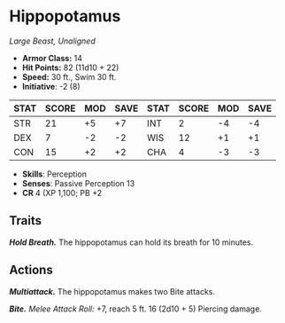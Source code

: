 # Hippopotamus

*Large Beast, Unaligned*

- **Armor Class:** 14
- **Hit Points:** 82 (11d10 + 22)
- **Speed:** 30 ft., Swim 30 ft.
- **Initiative**: -2 (8)

|STAT|SCORE|MOD|SAVE|STAT|SCORE|MOD|SAVE|
| --- | --- | --- | ---- |---| --- | --- | ---- |
| STR | 21 | +5 | +7 | INT | 2 | -4 | -4 |
| DEX | 7 | -2 | -2 | WIS | 12 | +1 | +1 |
| CON | 15 | +2 | +2 | CHA | 4 | -3 | -3 |

- **Skills**: Perception
- **Senses**: Passive Perception 13
- **CR** 4 (XP 1,100; PB +2

## Traits

***Hold Breath.*** The hippopotamus can hold its breath for 10 minutes.


## Actions

***Multiattack.*** The hippopotamus makes two Bite attacks.

***Bite.*** *Melee Attack Roll:* +7, reach 5 ft. 16 (2d10 + 5) Piercing damage.

